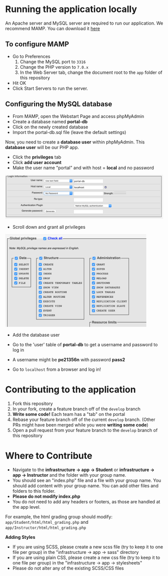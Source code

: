 # Running the application locally

An Apache server and MySQL server are required to run our application. We recommend MAMP. You can download it [here](https://www.mamp.info/en/downloads/)

## To configure MAMP
- Go to Preferences
    1) Change the MySQL port to `3316`
    2) Change the PHP version to `7.0.x`
    3) In the Web Server tab, change the document root to the `app` folder of this repository
- Hit OK
- Click Start Servers to run the server.

## Configuring the MySQL database
- From MAMP, open the Webstart Page and access phpMyAdmin
- Create a database named **portal-db**
- Click on the newly created database
- Import the portal-db.sql file (leave the default settings)

Now, you need to create a **database user** within phpMyAdmin. This **database user** will be our PHP app.

- Click the **privileges** tab
- Click **add user account**
- Make the user name "portal" and with host = **local** and no password

<img src="./images/user.png" width="550">

- Scroll down and grant all privileges

<img src="./images/privileges.png" width="450">

- Add the database user

- Go to the 'user' table of **portal-db** to get a username and password to log in
- A username might be **pe21356n** with password **pass2**
- Go to `localhost` from a browser and log in!


# Contributing to the application
1. Fork this repository
2. In your fork, create a feature branch off of the `develop` branch
3. **Write some code!** Each team has a "tab" on the portal
4. Rebase your feature branch off of the current `develop` branch. (Other PRs might have been merged while you were **writing some code**)
5. Open a pull request from your feature branch to the `develop` branch of this repository

# Where to Contribute
- Navigate to the **infrastructure -> app -> Student** or **infrastructure -> app -> Instructor** and the folder with your group name.
- You should see an "index.php" file and a file with your group name. You should add content with your group name. You can add other files and folders to this folder.
- **Please do not modify index.php**
- You do not need to add any headers or footers, as those are handled at the app level.

For example, the html grading group should modify:
`app/Student/html/html_grading.php`
and
`app/Instructor/html/html_grading.php`


**Adding Styles**
- If you are using SCSS, please create a new scss file (try to keep it to one file per group) in the "infrastructure -> app -> sass" directory
- If you are using plain CSS, please create a new css file (try to keep it to one file per group) in the "infrastructure -> app -> stylesheets"
- Please do not alter any of the existing SCSS/CSS files
